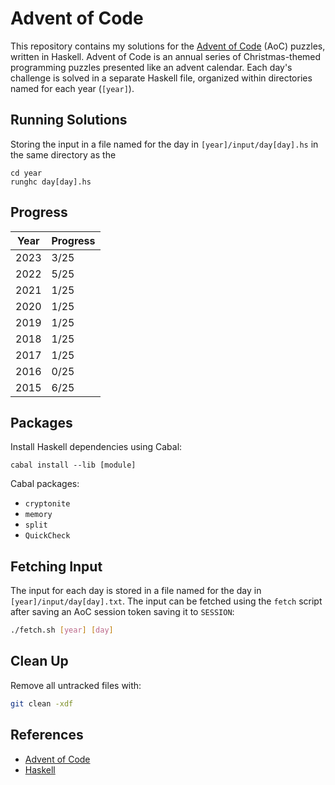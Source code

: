 # Advent of Code

This repository contains my solutions for the [Advent of Code](https://adventofcode.com) (AoC) puzzles, written in Haskell. Advent of Code is an annual series of Christmas-themed programming puzzles presented like an advent calendar. Each day's challenge is solved in a separate Haskell file, organized within directories named for each year (`[year]`).

## Running Solutions

Storing the input in a file named for the day in `[year]/input/day[day].hs` in the same directory as the

```
cd year
runghc day[day].hs
```

## Progress

| Year | Progress |
| ---- | -------- |
| 2023 | 3/25     |
| 2022 | 5/25     |
| 2021 | 1/25     |
| 2020 | 1/25     |
| 2019 | 1/25     |
| 2018 | 1/25     |
| 2017 | 1/25     |
| 2016 | 0/25     |
| 2015 | 6/25     |

## Packages

Install Haskell dependencies using Cabal:

```
cabal install --lib [module]
```

Cabal packages:

-   `cryptonite`
-   `memory`
-   `split`
-   `QuickCheck`

## Fetching Input

The input for each day is stored in a file named for the day in `[year]/input/day[day].txt`. The input can be fetched using the `fetch` script after saving an AoC session token saving it to `SESSION`:

```bash
./fetch.sh [year] [day]
```

## Clean Up

Remove all untracked files with:

```bash
git clean -xdf
```

## References

-   [Advent of Code](https://adventofcode.com)
-   [Haskell](https://www.haskell.org)
